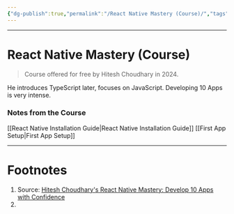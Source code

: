 ```yaml
---
{"dg-publish":true,"permalink":"/React Native Mastery (Course)/","tags":["coding"]}
---
```



---
# React Native Mastery (Course)
> Course offered for free by Hitesh Choudhary in 2024. 

He introduces TypeScript later, focuses on JavaScript.
Developing 10 Apps is very intense.

### Notes from the Course
[[React Native Installation Guide\|React Native Installation Guide]]
[[First App Setup\|First App Setup]]


---
# Footnotes
1. Source: [Hitesh Choudhary's React Native Mastery: Develop 10 Apps with Confidence](https://youtube.com/playlist?list=PLRAV69dS1uWSjBBJ-egNNOd4mdblt1P4c&feature=shared)
2. 